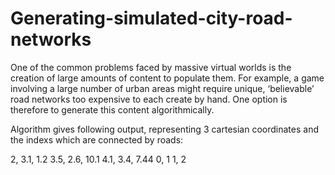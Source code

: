 # Generating-simulated-city-road-networks

One of the common problems faced by massive virtual worlds is the creation of large amounts of content to populate them. For example, a game involving a large number of urban areas might require unique, ‘believable’ road networks too expensive to each create by hand. One option is therefore to generate this content algorithmically.


Algorithm gives following output, representing 3 cartesian coordinates and the indexs which are connected by roads:

2, 3.1, 1.2
3.5, 2.6, 10.1
4.1, 3.4, 7.44
0, 1
1, 2
